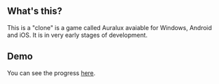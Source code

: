 What's this?
-------------
This is a "clone" is a game called Auralux avaiable for Windows, Android and iOS. It is in very early stages of development.


Demo
----
You can see the progress <a href="https://github.com/Sam152/Sams-Auralux-Clone">here</a>.